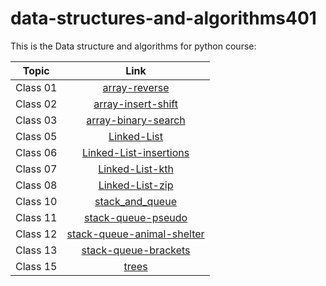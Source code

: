 # data-structures-and-algorithms401

This is the Data structure and algorithms for python course:

| Topic   |      Link      |
|----------|:-------------:|
| Class 01 |[array-reverse](array-reverse/README.md) |
| Class 02 |[array-insert-shift](array-insert-shift/README.md) |
| Class 03 |[array-binary-search](array-binary-search/README.md) |
| Class 05 |[Linked-List](linked-list/README.md) |
| Class 06 |[Linked-List-insertions](linked-list/README.md) |
| Class 07 |[Linked-List-kth](linked-list/README.md) |
| Class 08 |[Linked-List-zip](linked-list/README.md) |
| Class 10 |[stack_and_queue](stack-and-queue/README.md) |
| Class 11 |[stack-queue-pseudo](stack-queue-pseudo/README.md) |
| Class 12 |[stack-queue-animal-shelter](stack-queue-animal-shelter/README.md) |
| Class 13 |[stack-queue-brackets](stack-queue-brackets/README.md) |
| Class 15 |[trees](trees/README.md) |

